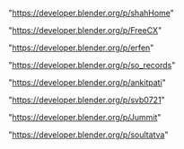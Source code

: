 "https://developer.blender.org/p/shahHome"

"https://developer.blender.org/p/FreeCX"

"https://developer.blender.org/p/erfen"

"https://developer.blender.org/p/so_records"

"https://developer.blender.org/p/ankitpati"

"https://developer.blender.org/p/svb0721"

"https://developer.blender.org/p/Jummit"

"https://developer.blender.org/p/soultatva"

 
 
